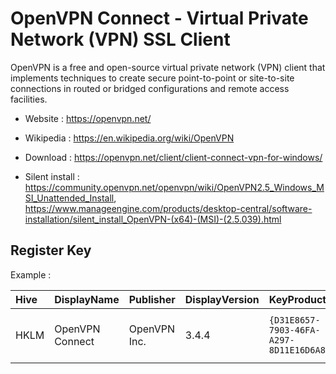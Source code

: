 # OpenVPN Connect - Virtual Private Network (VPN) SSL Client

OpenVPN is a free and open-source virtual private network (VPN) client
that implements techniques to create secure point-to-point or site-to-site
connections in routed or bridged configurations and remote access facilities.

* Website : https://openvpn.net/
* Wikipedia : https://en.wikipedia.org/wiki/OpenVPN

* Download : https://openvpn.net/client/client-connect-vpn-for-windows/
* Silent install : https://community.openvpn.net/openvpn/wiki/OpenVPN2.5_Windows_MSI_Unattended_Install,
  https://www.manageengine.com/products/desktop-central/software-installation/silent_install_OpenVPN-(x64)-(MSI)-(2.5.039).html

## Register Key

Example :

 | Hive | DisplayName | Publisher | DisplayVersion | KeyProduct | UninstallExe |
 |:---- |:----------- |:--------- |:-------------- |:---------- |:------------ |
 | HKLM | OpenVPN Connect | OpenVPN Inc. | 3.4.4 | `{D31E8657-7903-46FA-A297-8D11E16D6A83}` | `MsiExec.exe /X{D31E8657-7903-46FA-A297-8D11E16D6A83}` |

